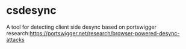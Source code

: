 # csdesync
A tool for detecting client side desync based on portswigger research:https://portswigger.net/research/browser-powered-desync-attacks
